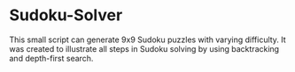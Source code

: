 # Sudoku-Solver

This small script can generate 9x9 Sudoku puzzles with varying difficulty. It was created to illustrate all steps in Sudoku solving by using backtracking and depth-first search.
